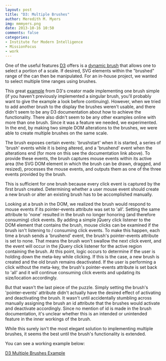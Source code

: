 ```yaml
---
layout: post
title: "D3: Multiple Brushes"
author: Meredith M. Myers
img: mmmyers.png
date: 2013-10-16 10:50
comments: false
categories: 
- Institute for Modern Intelligence
- MissionFocus
- work
---
```


One of the useful features [D3](http://d3js.org/) offers is a [dynamic brush](https://github.com/mbostock/d3/wiki/SVG-Controls) that allows one to select a portion of a scale. If desired, SVG elements within the "brushed" range of the can then be manipulated. For an in-house project, we wanted to select multiple time ranges using brushes. 

This great [example](http://bl.ocks.org/mbostock/1667367) from D3's creator made implementing one brush simple (if you haven't previously implemented a singular brush, you'll probably want to give the example a look before continuing). However, when we tried to add another brush to the display the brushes weren't usable, and there didn't seem to be any D3 documentation about how to achieve the  functionality. There also didn't seem to be any other examples online with more than one brush. Since it was a feature we needed, we experimented. In the end, by making two simple DOM alterations to the brushes, we were able to create multiple brushes on the same scale. 

The brush exposes certain events: 'brushstart' when it is started, a series of 'brush' events while it is being altered, and a 'brushend' event when the alterations end (for more on this see the documentation link above). To provide these events, the brush captures mouse events within its active area (the SVG DOM element in which the brush can be drawn, dragged, and resized), processes the mouse events, and outputs them as one of the three events provided by the brush. 

This is sufficient for one brush because every click event is captured by the first brush created. Determining whether a user mouse event should create a new brush or alter an existing brush has to be accomplished manually.

Looking at a brush in the DOM, we realized the brush would respond to mouse events if its pointer-events attribute was set to 'all'. Setting the same attribute to 'none' resulted in the brush no longer honoring (and therefore consuming) click events. By adding a simple jQuery click listener to the DOM element that contains the brush, mouse clicks can be examined if the brush isn't listening to / consuming click events. To make this happen, each time a brush sends a 'brushend' event, the brush's pointer-events attribute is set to none. That means the brush won't swallow the next click event, and the event will occur in the jQuery click listener for the active region containing the brush. At this point, logic occurs to determine if the user is holding down the meta-key while clicking. If this is the case, a new brush is created and the old brush remains deactivated. If the user is performing a click without the meta-key, the brush's pointer-events attribute is set back to 'all' and it will continue consuming click events and updating its size/location accordingly.

But that wasn't the last piece of the puzzle. Simply setting the brush's 'pointer-events' attribute didn't actually have the desired effect of activating and deactivating the brush. It wasn't until accidentally stumbling across manually assigning the brush an id attribute that the brushes would activate and deactivate accordingly. Since no mention of id is made in the brush documentation, it's unclear whether this is an intended or unintended feature in the inner workings of the brush.

While this surely isn't the most elegant solution to implementing multiple brushes, it seems the best until the brush's functionality is extended.

You can see a working example below:

<a href="../../assets/d3-multiple-brushes/index.html">D3 Multiple Brushes Example</a>